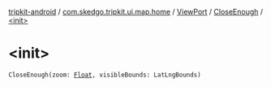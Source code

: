 [tripkit-android](../../../index.md) / [com.skedgo.tripkit.ui.map.home](../../index.md) / [ViewPort](../index.md) / [CloseEnough](index.md) / [&lt;init&gt;](./-init-.md)

# &lt;init&gt;

`CloseEnough(zoom: `[`Float`](https://kotlinlang.org/api/latest/jvm/stdlib/kotlin/-float/index.html)`, visibleBounds: LatLngBounds)`